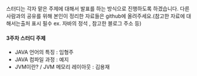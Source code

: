 스터디는 각자 맡은 주제에 대해서 발표를 하는 방식으로 진행하도록 하겠습니다.
다른 사람과의 공유를 위해 본인이 정리한 자료들은 github에 올려주세요.(참고한 자료에 대해서는출처 표시 필수 ex. 자바의 정석 , 참고한 블로그 주소 등)
#### 3주차 스터디 주제
- JAVA 언어의 특징 : 임형주
- JAVA 컴파일 과정 : 예지
- JVM이란? / JVM 메모리 레이아웃 : 김용재

